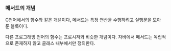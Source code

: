 ### 메서드의 개념

C언어에서의 함수와 같은 개념이다, 메서드는 특정 연산을 수행하려고 실행문을 모아 둔 블록이다.

다른 프로그래밍 언어의 함수는 프로시저와 비슷한 개념이다. 자바에서 메서드는 독립적으로 존재하지 않고 클래스 내부에서만 정의한다.